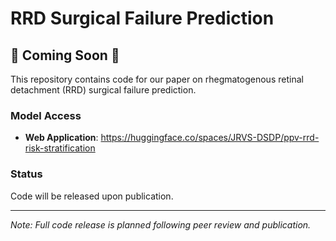 # RRD Surgical Failure Prediction

## 🚧 Coming Soon 🚧

This repository contains code for our paper on rhegmatogenous retinal detachment (RRD) surgical failure prediction.

### Model Access
- **Web Application**: https://huggingface.co/spaces/JRVS-DSDP/ppv-rrd-risk-stratification

### Status
Code will be released upon publication.

---
*Note: Full code release is planned following peer review and publication.*